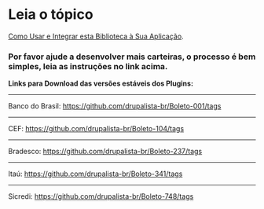 # Leia o tópico
[Como Usar e Integrar esta Biblioteca à Sua Aplicação](https://github.com/drupalista-br/Boleto/blob/1.x-dev/README.md#1-como-usar--testar-a-biblioteca).

### Por favor ajude a desenvolver mais carteiras, o processo é bem simples, leia as instruções no link acima.

**Links para Download das versões estáveis dos Plugins:**  

***
Banco do Brasil: https://github.com/drupalista-br/Boleto-001/tags
***
CEF: https://github.com/drupalista-br/Boleto-104/tags
***
Bradesco: https://github.com/drupalista-br/Boleto-237/tags
***
Itaú: https://github.com/drupalista-br/Boleto-341/tags
***
Sicredi: https://github.com/drupalista-br/Boleto-748/tags

